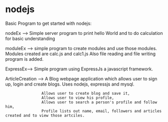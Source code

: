 # nodejs

Basic Program to get started with nodejs:

nodeEx --> Simple server program to print hello World and to do calculation for basic understanding 
 
moduleEx --> simple program to create modules and use those modules. Modules created are calc.js and calc1.js
             Also file reading and file writing program is added.

ExpressEx--> Simple program using ExpressJs a javascript framework.

ArticleCreation --> A Blog webpage application which allows user to sign up, login and create blogs. Uses nodejs, expressjs and mysql. 
                     
                    Allows user to create blog and save it,
				    Allows user to view his profile,
					Allows user to search a person's profile and follow him,
					Profile lists out name, email, followers and articles created and to view those artciles.
